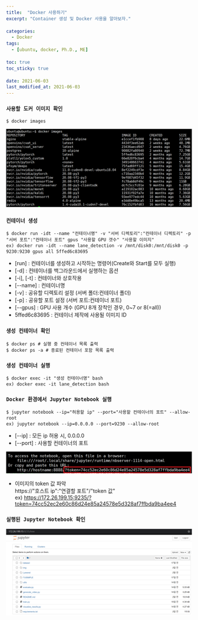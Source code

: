 ```yaml
---
title:  "Docker 사용하기"
excerpt: "Container 생성 및 Docker 사용을 알아보자."

categories:
  - Docker
tags:
  - [ubuntu, docker, Ph.D., ME]

toc: true
toc_sticky: true
 
date: 2021-06-03
last_modified_at: 2021-06-03
---
```


### __`사용할 도커 이미지 확인`__
    $ docker images
![Docker images](/assets/images/2021-06-03-docker-related/docker_images.PNG)

### __`컨테이너 생성`__
    $ docker run -idt --name "컨테이너명" -v "서버 디렉토리":"컨테이너 디렉토리" -p "서버 포트":"컨테이너 포트" gpus "사용할 GPU 갯수" "사용할 이미지"
    ex) docker run -idt --name lane_detection -v /mnt/disk0:/mnt/disk0 -p 9230:9230 gpus all 5ffed6c83695

* [run] : 컨테이너를 생성하고 시작하는 명령어(Create와 Start를 모두 실행)
* [-d] : 컨테이너를 백그라운드에서 실행하는 옵션
* [-i], [-t] : 컨테이너와 상호작용
* [--name] : 컨테이너명
* [-v] : 공유할 디렉토리 설정 (서버 폴더:컨테이너 폴더)
* [-p] : 공유할 포트 설정 (서버 포트:컨테이너 포트)
* [--gpus] : GPU 사용 개수 (GPU 8개 장착인 경우, 0~7 or 8(=all))
* 5ffed6c83695 : 컨테이너 제작에 사용될 이미지 ID

### __`생성 컨테이너 확인`__
    $ docker ps # 실행 중 컨테이너 목록 출력 
    $ docker ps -a # 종료된 컨테이너 포함 목록 출력

### __`생성 컨테이너 실행`__
    $ docker exec -it "생성 컨테이너명" bash
    ex) docker exec -it lane_detection bash

### __`Docker 환경에서 Jupyter Notebook 실행`__
    $ jupyter notebook --ip="허용할 ip" --port="사용할 컨테이너의 포트" --allow-root
    ex) jupyter notebook --ip=0.0.0.0 --port=9230 --allow-root  
* [--ip] : 모든 ip 허용 시, 0.0.0.0
* [--port] : 사용할 컨테이너의 포트

![token](/assets/images/2021-06-03-docker-related/jupyter_notebook_token.PNG)
* 이미지의 token 값 파악  
    https://"호스트 ip":"연결할 포트"/"token 값"  
    ex) https://172.26.199.15:9235/?token=74cc52ec2e60c86d24e85a24578e5d328af7ffbda9ba4ee4

### __`실행된 Jupyter Notebook 확인`__
![token](/assets/images/2021-06-03-docker-related/jupyter_notebook.PNG)